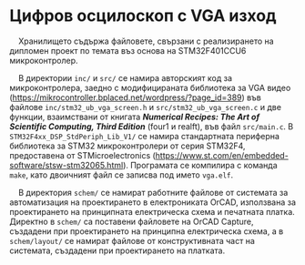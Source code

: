 # Цифров осцилоскоп с VGA изход

&nbsp;&nbsp;&nbsp;&nbsp;Хранилището съдържа файловете, свързани с реализирането на дипломен проект по темата
въз основа на STM32F401CCU6 микроконтролер.

&nbsp;&nbsp;&nbsp;&nbsp;В директории `inc/` и `src/` се намира авторският код за микроконтролера, заедно
с модифицираната библиотека за VGA видео (https://mikrocontroller.bplaced.net/wordpress/?page_id=389) във
файлове `inc/stm32_ub_vga_screen.h` и `src/stm32_ub_vga_screen.c`
и две функции, взаимствани от книгата ***Numerical
Recipes: The Art of Scientific Computing, Third Edition*** (four1 и realft), във файл `src/main.c`.
В `STM32F4xx_DSP_StdPeriph_Lib_V1/` се намира стандартната периферна
библиотека за STM32 микроконтролери от серия STM32F4, предоставена от STMicroelectronics (https://www.st.com/en/embedded-software/stsw-stm32065.html).
Програмата се компилира с команда `make`, като двоичният файл се записва под името `vga.elf`.

&nbsp;&nbsp;&nbsp;&nbsp;В директория `schem/` се намират работните файлове от системата за автоматизация на 
проектирането в електрониката OrCAD, използвана за проектирането на принципната
електрическа схема и печатната платка. Директно в `schem/` са поставени файловете на OrCAD Capture,
създадени при проектирането
на принципна електрическа схема,
а в `schem/layout/` се намират файлове от конструктивната
част на системата, създадени при проектирането на платката.
